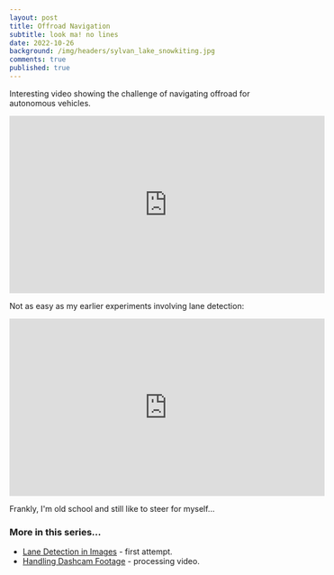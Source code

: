 ```yaml
---
layout: post
title: Offroad Navigation
subtitle: look ma! no lines
date: 2022-10-26
background: /img/headers/sylvan_lake_snowkiting.jpg
comments: true
published: true
---
```


Interesting video showing the challenge of navigating offroad for autonomous vehicles.

<iframe width="560" height="315" src="https://www.youtube.com/embed/7-G9uPJ07uQ" title="YouTube video player" frameborder="0" allow="accelerometer; autoplay; clipboard-write; encrypted-media; gyroscope; picture-in-picture; web-share" allowfullscreen></iframe>

Not as easy as my earlier experiments involving lane detection:

<iframe width="560" height="315" src="https://www.youtube.com/embed/M91KB01VBNs" frameborder="0" gesture="media" allowfullscreen></iframe>

Frankly, I'm old school and still like to steer for myself...

### More in this series...
* [Lane Detection in Images](/2017/05/21/py_lane_detect/) - first attempt.
* [Handling Dashcam Footage](/2017/09/25/lane_detect_video/) - processing video.